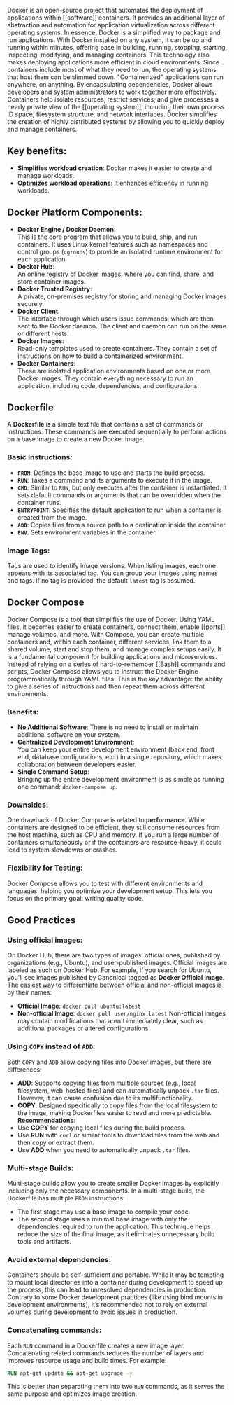 Docker is an open-source project that automates the deployment of applications within [[software]] containers. It provides an additional layer of abstraction and automation for application virtualization across different operating systems.
In essence, Docker is a simplified way to package and run applications. With Docker installed on any system, it can be up and running within minutes, offering ease in building, running, stopping, starting, inspecting, modifying, and managing containers. This technology also makes deploying applications more efficient in cloud environments. Since containers include most of what they need to run, the operating systems that host them can be slimmed down.
"Containerized" applications can run anywhere, on anything. By encapsulating dependencies, Docker allows developers and system administrators to work together more effectively. Containers help isolate resources, restrict services, and give processes a nearly private view of the [[operating system]], including their own process ID space, filesystem structure, and network interfaces.
Docker simplifies the creation of highly distributed systems by allowing you to quickly deploy and manage containers.
## Key benefits:
- **Simplifies workload creation**: Docker makes it easier to create and manage workloads.
- **Optimizes workload operations**: It enhances efficiency in running workloads.
## Docker Platform Components:
- **Docker Engine / Docker Daemon**:  
  This is the core program that allows you to build, ship, and run containers. It uses Linux kernel features such as namespaces and control groups (`cgroups`) to provide an isolated runtime environment for each application.
- **Docker Hub**:  
  An online registry of Docker images, where you can find, share, and store container images.
- **Docker Trusted Registry**:  
  A private, on-premises registry for storing and managing Docker images securely.
- **Docker Client**:  
  The interface through which users issue commands, which are then sent to the Docker daemon. The client and daemon can run on the same or different hosts.
- **Docker Images**:  
  Read-only templates used to create containers. They contain a set of instructions on how to build a containerized environment.
- **Docker Containers**:  
  These are isolated application environments based on one or more Docker images. They contain everything necessary to run an application, including code, dependencies, and configurations.
## Dockerfile
A **Dockerfile** is a simple text file that contains a set of commands or instructions. These commands are executed sequentially to perform actions on a base image to create a new Docker image.
### Basic Instructions:
- **`FROM`**: Defines the base image to use and starts the build process.
- **`RUN`**: Takes a command and its arguments to execute it in the image.
- **`CMD`**: Similar to `RUN`, but only executes after the container is instantiated. It sets default commands or arguments that can be overridden when the container runs.    
- **`ENTRYPOINT`**: Specifies the default application to run when a container is created from the image.    
- **`ADD`**: Copies files from a source path to a destination inside the container.
- **`ENV`**: Sets environment variables in the container.
### Image Tags:
Tags are used to identify image versions. When listing images, each one appears with its associated tag. You can group your images using names and tags. If no tag is provided, the default `latest` tag is assumed.
## Docker Compose
Docker Compose is a tool that simplifies the use of Docker. Using YAML files, it becomes easier to create containers, connect them, enable [[ports]], manage volumes, and more. With Compose, you can create multiple containers and, within each container, different services, link them to a shared volume, start and stop them, and manage complex setups easily. It is a fundamental component for building applications and microservices.
Instead of relying on a series of hard-to-remember [[Bash]] commands and scripts, Docker Compose allows you to instruct the Docker Engine programmatically through YAML files. This is the key advantage: the ability to give a series of instructions and then repeat them across different environments.
### Benefits:
- **No Additional Software**: 
  There is no need to install or maintain additional software on your system.
- **Centralized Development Environment**:  
  You can keep your entire development environment (back end, front end, database configurations, etc.) in a single repository, which makes collaboration between developers easier.
- **Single Command Setup**:  
  Bringing up the entire development environment is as simple as running one command: `docker-compose up`.
### Downsides:
One drawback of Docker Compose is related to **performance**. While containers are designed to be efficient, they still consume resources from the host machine, such as CPU and memory. If you run a large number of containers simultaneously or if the containers are resource-heavy, it could lead to system slowdowns or crashes.
### Flexibility for Testing:
Docker Compose allows you to test with different environments and languages, helping you optimize your development setup. This lets you focus on the primary goal: writing quality code.
## Good Practices
### Using official images:
On Docker Hub, there are two types of images: official ones, published by organizations (e.g., Ubuntu), and user-published images. Official images are labeled as such on Docker Hub. For example, if you search for Ubuntu, you'll see images published by Canonical tagged as **Docker Official Image**.
The easiest way to differentiate between official and non-official images is by their names:
- **Official Image**: `docker pull ubuntu:latest`
- **Non-official Image**: `docker pull user/nginx:latest`
Non-official images may contain modifications that aren't immediately clear, such as additional packages or altered configurations.
### Using `COPY` instead of `ADD`:
Both `COPY` and `ADD` allow copying files into Docker images, but there are differences:
- **ADD**: Supports copying files from multiple sources (e.g., local filesystem, web-hosted files) and can automatically unpack `.tar` files. However, it can cause confusion due to its multifunctionality.
- **COPY**: Designed specifically to copy files from the local filesystem to the image, making Dockerfiles easier to read and more predictable.
**Recommendations**:
- Use **COPY** for copying local files during the build process.
- Use **RUN** with `curl` or similar tools to download files from the web and then copy or extract them.
- Use **ADD** when you need to automatically unpack `.tar` files.
### Multi-stage Builds:
Multi-stage builds allow you to create smaller Docker images by explicitly including only the necessary components. In a multi-stage build, the Dockerfile has multiple `FROM` instructions:
- The first stage may use a base image to compile your code.
- The second stage uses a minimal base image with only the dependencies required to run the application.
This technique helps reduce the size of the final image, as it eliminates unnecessary build tools and artifacts.
### Avoid external dependencies:
Containers should be self-sufficient and portable. While it may be tempting to mount local directories into a container during development to speed up the process, this can lead to unresolved dependencies in production.
Contrary to some Docker development practices (like using bind mounts in development environments), it’s recommended not to rely on external volumes during development to avoid issues in production.
### Concatenating commands:
Each `RUN` command in a Dockerfile creates a new image layer. Concatenating related commands reduces the number of layers and improves resource usage and build times. For example:
```dockerfile
RUN apt-get update && apt-get upgrade -y
```
This is better than separating them into two `RUN` commands, as it serves the same purpose and optimizes image creation.